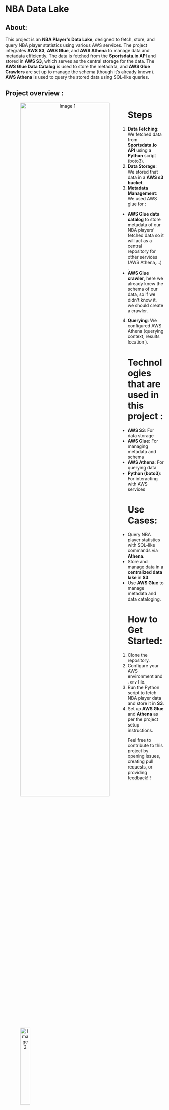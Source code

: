 # NBA Data Lake
## About:
This project is an **NBA Player's Data Lake**, designed to fetch, store, and query NBA player statistics using various AWS services. The project integrates **AWS S3**, **AWS Glue**, and **AWS Athena** to manage data and metadata efficiently.
The data is fetched from the **Sportsdata.io API** and stored in **AWS S3**, which serves as the central storage for the data. The **AWS Glue Data Catalog** is used to store the metadata, and **AWS Glue Crawlers** are set up to manage the schema (though it’s already known). **AWS Athena** is used to query the stored data using SQL-like queries.

## Project overview :
<p align="center">
  <img src="https://github.com/user-attachments/assets/77a3a25b-38db-4eb3-a922-00fe5a3f2d00" width="75%" alt="Image 1" style="float:left; margin-right: 10px;">
  <img src="https://github.com/user-attachments/assets/a755f8e4-9db2-4534-9cd2-bd2151988645" width="25%" alt="Image 2" style="float:left;">
</p>

# Steps
1. **Data Fetching**: We fetched data from **Sportsdata.io API** using a **Python** script (boto3).
2. **Data Storage**: We stored that data in a  **AWS s3 bucket**.
3. **Metadata Management**: We used AWS glue for :
* **AWS Glue data catalog** to store metadata of our NBA players' fetched data so it will act as a central repository for other services (AWS Athena,...) . 
* **AWS Glue crawler**, here we already knew the schema of our data, so if we didn't know it, we should create a crawler.
4. **Querying**: We configured AWS Athena (querying context, results location ).

# Technologies that are used in this project :
- **AWS S3**: For data storage
- **AWS Glue**: For managing metadata and schema
- **AWS Athena**: For querying data
- **Python (boto3)**: For interacting with AWS services

# Use Cases:
- Query NBA player statistics with SQL-like commands via **Athena**.
- Store and manage data in a **centralized data lake** in **S3**.
- Use **AWS Glue** to manage metadata and data cataloging.

# How to Get Started:
1. Clone the repository.
2. Configure your AWS environment and `.env` file.
3. Run the Python script to fetch NBA player data and store it in **S3**.
4. Set up **AWS Glue** and **Athena** as per the project setup instructions.


Feel free to contribute to this project by opening issues, creating pull requests, or providing feedback!!!



